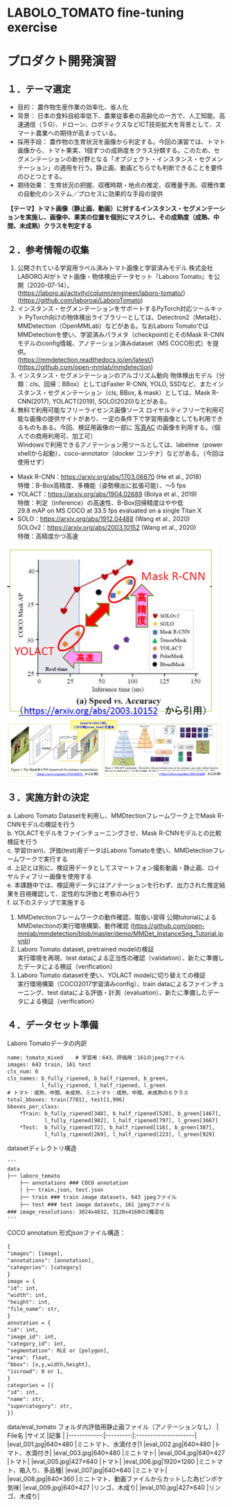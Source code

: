 # LABOLO_TOMATO fine-tuning exercise
# プロダクト開発演習

## １．テーマ選定
- 目的： 農作物生産作業の効率化、省人化
- 背景： 日本の食料自給率低下、農業従事者の高齢化の一方で、人工知能、高速通信（５G）、ドローン、ロボティクスなどICT技術拡大を背景として、スマート農業への期待が高まっている。
- 採用手段： 農作物の生育状況を画像から判定する。今回の演習では、トマト画像から、トマト果実、1個ずつの成熟度をクラス分類する。このため、セグメンテーションの新分野となる「オブジェクト・インスタンス・セグメンテーション」の適用を行う。静止画、動画どちらでも判断できることを要件のひとつとする。
- 期待効果： 生育状況の把握、収穫時期・地点の推定、収穫量予測、収穫作業の自動化のシステム／プロセスに効果的な手段の提供

**【テーマ】トマト画像（静止画、動画）に対するインスタンス・セグメンテーションを実施し、画像中、果実の位置を個別にマスクし、その成熟度（成熟、中間、未成熟）クラスを判定する**

## ２．参考情報の収集
 1. 公開されている学習用ラベル済みトマト画像と学習済みモデル
株式会社LABORO.AIがトマト画像・物体検出データセット『Laboro Tomato』を公開（2020-07-14）。  
  (https://laboro.ai/activity/column/engineer/laboro-tomato/)  
  (https://github.com/laboroai/LaboroTomato)  
 2. インスタンス・セグメンテーションをサポートするPyTorch対応ツールキット
PyTorch向けの物体検出ライブラリーとしては、Detectron2（Meta社）、MMDetection（OpenMMLab）などがある。なおLaboro TomatoではMMDetectionを使い、学習済みパラメタ（checkpoint)とそのMask R-CNNモデルのconfig情報、アノテーション済みdataset（MS COCO形式）を提供。  
  (https://mmdetection.readthedocs.io/en/latest/)  
  (https://github.com/open-mmlab/mmdetection)  
 3. インスタンス・セグメンテーションのアルゴリズム動向
物体検出モデル（分類：cls、回帰：BBox）としてはFaster R-CNN, YOLO, SSDなど、またインスタンス・セグメンテーション（cls, BBox, & mask）としては、Mask R-CNN(2017), YOLACT(2019), SOLO(2020)などがある。  
 4. 無料で利用可能なフリーライセンス画像ソース
ロイヤルティフリーで利用可能な画像の提供サイトがあり、一定の条件下で学習用画像としても利用できるものもある。今回、検証用画像の一部に [写真AC](https://www.photo-ac.com/) の画像を利用する。（個人での商用利用可、加工可）  
Windowsで利用できるアノテーション用ツールとしては、labelme（power shellから起動）、coco-annotator（docker コンテナ）などがある。（今回は使用せず）  

- Mask R-CNN：https://arxiv.org/abs/1703.06870 (He et al., 2018)  
特徴：B-Box高精度、多機能（姿勢検出に拡張可能）、～5 fps  
- YOLACT：https://arxiv.org/abs/1904.02689 (Bolya et al., 2019)  
特徴：判定（inference）の高速性、B-Box回帰精度はやや低  
29.8 mAP on MS COCO at 33.5 fps evaluated on a single Titan X  
- SOLO：https://arxiv.org/abs/1912.04488 (Wang et al., 2020)  
 SOLOv2：https://arxiv.org/abs/2003.10152 (Wang et al., 2020)    
特徴：高精度かつ高速 

![image2_1](https://github.com/nob-fu/LABOLO_TOMATO-fine-tuning-exercise/blob/main/images/image2_1.png)  
![image2_2](https://github.com/nob-fu/LABOLO_TOMATO-fine-tuning-exercise/blob/main/images/image2_2.png)  

## ３．実施方針の決定
a. Laboro Tomato Datasetを利用し、MMDtectionフレームワーク上でMask R-CNNモデルの検証を行う  
b. YOLACTモデルをファインチューニングさせ、Mask R-CNNモデルとの比較検証を行う  
c. 学習(train)、評価(test)用データはLaboro Tomatoを使い、MMDetectionフレームワークで実行する  
d. 上記とは別に、検証用データとしてスマートフォン撮影動画・静止画、ロイヤルティフリー画像を使用する  
e. 本課題中では、検証用データにはアノテーションを行わず、出力された推定結果を目視確認して、定性的な評価と考察のみ行う  
f. 以下のステップで実施する  
  1) MMDetectionフレームワークの動作確認、取扱い習得
  公開tutorialによるMMDetectionの実行環境構築、動作確認
  (https://github.com/open-mmlab/mmdetection/blob/master/demo/MMDet_InstanceSeg_Tutorial.ipynb)
  2) Laboro Tomato dataset, pretrained modelの検証  
  実行環境を再現、test dataによる正当性の確認（validation）、新たに準備したデータによる検証（verification）  
  3) Laboro Tomato datasetを使い、YOLACT modelに切り替えての検証  
  実行環境構築（COCO2017学習済みconfig）、train dataによるファインチューニング、test dataによる評価・計測（evaluation）、新たに準備したデータによる検証（verification）

## ４．データセット準備 
Laboro Tomatoデータの内訳
~~~
name: tomato_mixed    # 学習用：643、評価用：161のjpegファイル
images: 643 train, 161 test
cls_num: 6
cls_names: b_fully_ripened, b_half_ripened, b_green,
           l_fully_ripened, l_half_ripened, l_green
# トマト：成熟、中間、未成熟、ミニトマト：成熟、中間、未成熟の６クラス
total_bboxes: train[7781], test[1,996]
bboxes_per_class:
    *Train: b_fully_ripened[348], b_half_ripened[520], b_green[1467],
            l_fully_ripened[982], l_half_ripened[797], l_green[3667]
    *Test:  b_fully_ripened[72], b_half_ripened[116], b_green[387],
            l_fully_ripened[269], l_half_ripened[223], l_green[929]
~~~

datasetディレクトリ構造
~~~
'''
data  
├── laboro_tomato  
    ├── annotations ### COCO annotation  
    │ ├── train.json, test.json  
    ├── train ### train image datasets, 643 jpegファイル  
    ├── test ### test image datasets, 161 jpegファイル  
### image_resolutions: 3024x4032, 3120x4160の2種混在  
'''
~~~

COCO annotation 形式jsonファイル構造：
~~~
{
"images": [image],
"annotations": [annotation],
"categories": [category]
}
image = {
"id": int,
"width": int,
"height": int,
"file_name": str,
}
annotation = {
"id": int,
"image_id": int,
"category_id": int,
"segmentation": RLE or [polygon],
"area": float,
"bbox": [x,y,width,height],
"iscrowd": 0 or 1,
}
categories = [{
"id": int,
"name": str,
"supercategory": str,
}]
~~~

data/eval_tomato フォルダ内評価用静止画ファイル（アノテーションなし）
| File名      |サイズ     |記事                  | 
|------------:|---------:|:---------------------|
|eval_001.jpg|640×480 |ミニトマト、水滴付き|1
|eval_002.jpg|640×480 |トマト、水滴付き|
|eval_003.jpg|640×480 |ミニトマト|
|eval_004.jpg|640×427 |トマト|
|eval_005.jpg|427×640 |トマト|
|eval_006.jpg|1920×1280 |ミニトマト、箱入り、多品種|
|eval_007.jpg|640×640 |ミニトマト|
|eval_008.jpg|640×360 |ミニトマト、動画ファイルからカットした為ピンボケ気味|
|eval_009.jpg|640×427 |リンゴ、木成り|
|eval_010.jpg|427×640 |リンゴ、木成り|

